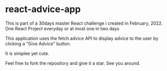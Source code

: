 # react-advice-app
This is part of a 30days master React challenge i created in February, 2022.
One React Project everyday or at most one in two days

This application uses the fetch advice API to display advice to the user by clicking a "Give Advice" button.

It is simplee yet cute.

Feel free to fork the repository and give it a star.
 See you around.
